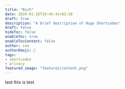 ```yaml
---
title: "Rich"
date: 2020-01-26T19:45:41+03:30
draft: true
description: "A brief description of Hugo Shortcodes"
draft: false
hideToc: false
enableToc: true
enableTocContent: false
author: Lee
authorEmoji: 👺
tags: 
- shortcodes
- privacy
featured_image: "feature2/content.png"
---
```

test
this is test
